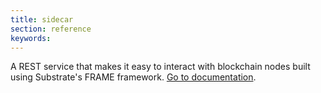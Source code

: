 ```yaml
---
title: sidecar
section: reference
keywords:
---
```


A REST service that makes it easy to interact with blockchain nodes built using Substrate's FRAME framework.
[Go to documentation](https://github.com/paritytech/substrate-api-sidecar).